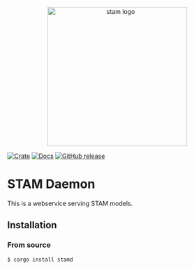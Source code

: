<p align="center">
    <img src="https://github.com/annotation/stam/raw/master/logo.png" alt="stam logo" width="320" />
</p>

[![Crate](https://img.shields.io/crates/v/stamd.svg)](https://crates.io/crates/stamd)
[![Docs](https://docs.rs/stamd/badge.svg)](https://docs.rs/stamd/)
[![GitHub release](https://img.shields.io/github/release/annotation/stamd.svg)](https://GitHub.com/annotation/stamd/releases/)

# STAM Daemon

This is a webservice serving STAM models.

## Installation


### From source

```
$ cargo install stamd
```

